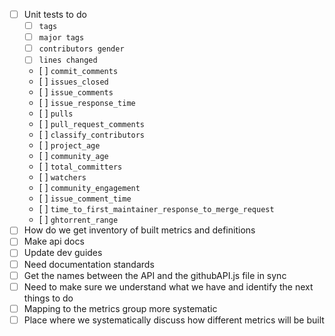 * [ ] Unit tests to do
    *  [ ] `tags`
    * [ ] `major tags`
    *  [ ] `contributors gender`
    *   [ ] `lines changed`
    *    [ ] `commit_comments`
    *    [ ] `issues_closed`
    *    [ ] `issue_comments`
    *    [ ] `issue_response_time`
    *    [ ] `pulls`
    *    [ ] `pull_request_comments`
    *    [ ] `classify_contributors`
    *    [ ] `project_age`
    *    [ ] `community_age`
    *    [ ] `total_committers`
    *    [ ] `watchers`
    *    [ ] `community_engagement`
    *    [ ] `issue_comment_time`
    *    [ ] `time_to_first_maintainer_response_to_merge_request`
    *    [ ]  `ghtorrent_range`
*  [ ] How do we get inventory of built metrics and definitions
* [ ] Make api docs
* [ ] Update dev guides
* [ ] Need documentation standards
* [ ] Get the names between the API and the githubAPI.js file in sync
* [ ] Need to make sure we understand what we have and identify the next things to do
* [ ] Mapping to the metrics group more systematic
* [ ] Place where we systematically discuss how different metrics will be built
